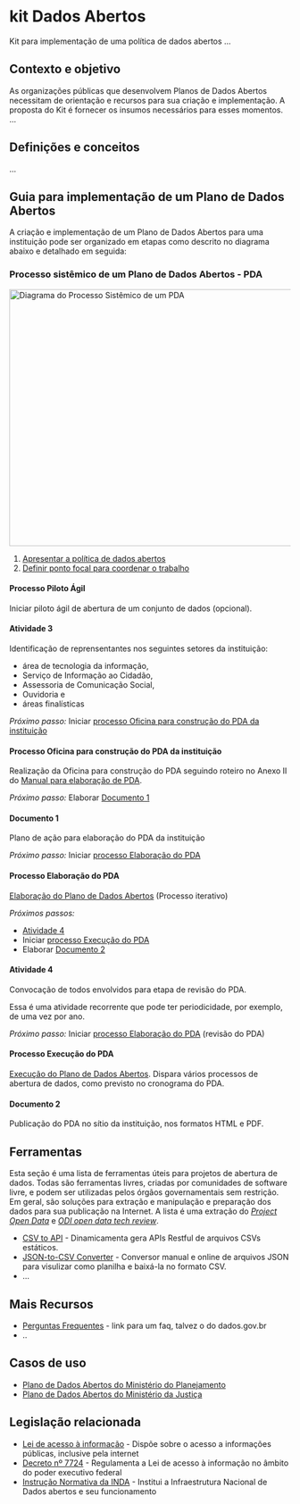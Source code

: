 kit Dados Abertos
====

Kit para implementação de uma política de dados abertos
...

## Contexto e objetivo

As organizações públicas que desenvolvem Planos de Dados Abertos necessitam de orientação e recursos para sua criação e implementação. A proposta do Kit é fornecer os insumos necessários para esses momentos.
...

## Definições e conceitos

...

## Guia para implementação de um Plano de Dados Abertos

A criação e implementação de um Plano de Dados Abertos para uma instituição pode ser organizado em etapas como descrito no diagrama abaixo e detalhado em seguida:

### Processo sistêmico de um Plano de Dados Abertos - PDA

<img alt="Diagrama do Processo Sistêmico de um PDA" src="https://raw.githubusercontent.com/dadosgovbr/kit/master/public/img/Processo%20Sist%C3%AAmico%20de%20um%20PDA.png" width="728" height="460" border="0" usemap="#sistemico_map" />

<map name="sistemico_map">
<!-- #$-:Image map file created by GIMP Image Map plug-in -->
<!-- #$-:GIMP Image Map plug-in by Maurits Rijk -->
<!-- #$-:Please do not edit lines starting with "#$" -->
<!-- #$VERSION:2.3 -->
<!-- #$AUTHOR:Augusto Herrmann  -->
<!-- #$DESCRIPTION: Diagrama do Processo Sistêmico de um PDA -->
<area shape="rect" coords="85,132,229,186" alt="Atividade 1" href="#A01" />
<area shape="rect" coords="280,123,439,195" alt="Atividade 2" href="#A02" />
<area shape="rect" coords="555,50,690,94" alt="Processo Piloto Ágil" href="#P_piloto" />
<area shape="rect" coords="518,127,724,190" alt="Atividade 3" href="#A03" />
<area shape="rect" coords="557,328,711,374" alt="Processo Oficina para construção do PDA da instituição" href="#P_oficina_pda_instituicao" />
<area shape="poly" coords="445,239,445,275,460,278,474,280,491,278,510,274,526,270,541,271,554,273,560,275,560,239" alt="Documento 1" href="#D01" />
<area shape="rect" coords="246,335,435,369" alt="Processo Elaboração do PDA" href="#P_elaboracao_pda" />
<area shape="rect" coords="50,332,175,369" alt="Atividade 4" href="#A04" />
<area shape="rect" coords="187,420,314,457" alt="Processo Execução do PDA" href="#P_execucao_pda" />
<area shape="poly" coords="365,421,365,448,379,450,399,452,418,451,438,448,458,445,475,445,491,446,506,449,506,421" alt="Documento 2" href="#D02" />
<area shape="default" href="https://raw.githubusercontent.com/dadosgovbr/kit/master/public/img/Processo%20Sist%C3%AAmico%20de%20um%20PDA-reduzida.png" />
</map>

1. [Apresentar a política de dados abertos](https://github.com/dadosgovbr/kit/blob/master/Processo-sistêmico.md#apresentar-politica)
2. [Definir ponto focal para coordenar o trabalho](https://github.com/dadosgovbr/kit/blob/master/Processo-sistêmico.md#ponto-focal)

#### Processo Piloto Ágil <a name="P_piloto"></a>

Iniciar piloto ágil de abertura de um conjunto de dados (opcional).

#### Atividade 3 <a name="A03"></a>

Identificação de reprensentantes nos seguintes setores da instituição:

* área de tecnologia da informação, 
* Serviço de Informação ao Cidadão,
* Assessoria de Comunicação Social,
* Ouvidoria e
* áreas finalísticas

*Próximo passo:* Iniciar [processo Oficina para construção do PDA da instituição](#P_oficina_pda_instituicao)

#### Processo Oficina para construção do PDA da instituição <a name="P_oficina_pda_instituicao"></a>

Realização da Oficina para construção do PDA seguindo roteiro no Anexo II
do [Manual para elaboração de PDA](http://www.planejamento.gov.br/editoria.asp?p=editoria&index=115&ler=c820).

*Próximo passo:* Elaborar [Documento 1](#D01)

#### Documento 1 <a name="D01"></a>

Plano de ação para elaboração do PDA da instituição

*Próximo passo:* Iniciar [processo Elaboração do PDA](#P_elaboracao_pda)

#### Processo Elaboração do PDA <a name="P_elaboracao_pda"></a>

[Elaboração do Plano de Dados Abertos](https://github.com/dadosgovbr/kit/blob/master/Elabora%C3%A7%C3%A3o-do-PDA.md) (Processo iterativo)

*Próximos passos:*

* [Atividade 4](#A04)
* Iniciar [processo Execução do PDA](#P_execucao_pda)
* Elaborar [Documento 2](#D02)

#### Atividade 4 <a name="A04"></a>

Convocação de todos envolvidos para etapa de revisão do PDA.

Essa é uma atividade recorrente que pode ter periodicidade, por exemplo, de uma vez por ano.

*Próximo passo:* Iniciar [processo Elaboração do PDA](#P_elaboracao_pda) (revisão do PDA)

#### Processo Execução do PDA <a name="P_execucao_pda"></a>

[Execução do Plano de Dados Abertos](https://github.com/dadosgovbr/kit/blob/master/Execu%C3%A7%C3%A3o-do-PDA.md).
Dispara vários processos de abertura de dados, como previsto no cronograma do PDA.

#### Documento 2 <a name="D02"></a>

Publicação do PDA no sítio da instituição, nos formatos HTML e PDF.

## Ferramentas

Esta seção é uma lista de ferramentas úteis para projetos de abertura de dados. Todas são ferramentas livres, criadas por comunidades de software livre, e podem ser utilizadas pelos órgãos governamentais sem restrição. Em geral, são soluções para extração e manipulação e preparação dos dados para sua publicação na Internet. A lista é uma extração do [_Project Open Data_](http://project-open-data.github.io/#tools) e [_ODI open data tech review_](https://github.com/dadosgovbr/open-data-tech-review/wiki).

* [CSV to API](https://github.com/project-open-data/csv-to-api) - Dinamicamenta gera APIs Restful de arquivos CSVs estáticos. 
* [JSON-to-CSV Converter](http://konklone.io/json/) - Conversor manual e online de arquivos JSON para visulizar como planilha e baixá-la no formato CSV.
* ...

## Mais Recursos

* [Perguntas Frequentes]() - link para um faq, talvez o do dados.gov.br
* ..

## Casos de uso

* [Plano de Dados Abertos do Ministério do Planejamento](http://www.planejamento.gov.br/aberto/pda/)
* [Plano de Dados Abertos do Ministério da Justiça](http://participa.br/dadosabertos/galeria-encontro-nacional-de-dados-abertos/pdae-mj.pdf)

## Legislação relacionada

* [Lei de acesso à informação](http://www.lexml.gov.br/urn/urn:lex:br:federal:lei:2011-11-18;12527) - Dispõe sobre o acesso a informações públicas, inclusive pela internet
* [Decreto nº 7724](http://www.lexml.gov.br/urn/urn:lex:br:federal:decreto:2012-05-16;7724) - Regulamenta a Lei de acesso à informação no âmbito do poder executivo federal
* [Instrução Normativa da INDA](http://dados.gov.br/instrucao-normativa-da-inda/) - Institui a Infraestrutura Nacional de Dados abertos e seu funcionamento
